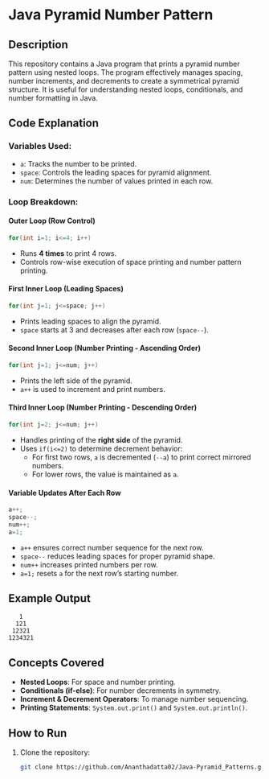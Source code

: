 # Java Pyramid Number Pattern

## Description
This repository contains a Java program that prints a pyramid number pattern using nested loops. The program effectively manages spacing, number increments, and decrements to create a symmetrical pyramid structure. It is useful for understanding nested loops, conditionals, and number formatting in Java.

## Code Explanation

### Variables Used:
- `a`: Tracks the number to be printed.
- `space`: Controls the leading spaces for pyramid alignment.
- `num`: Determines the number of values printed in each row.

### Loop Breakdown:

#### Outer Loop (Row Control)
```java
for(int i=1; i<=4; i++)
```
- Runs **4 times** to print 4 rows.
- Controls row-wise execution of space printing and number pattern printing.

#### First Inner Loop (Leading Spaces)
```java
for(int j=1; j<=space; j++)
```
- Prints leading spaces to align the pyramid.
- `space` starts at 3 and decreases after each row (`space--`).

#### Second Inner Loop (Number Printing - Ascending Order)
```java
for(int j=1; j<=num; j++)
```
- Prints the left side of the pyramid.
- `a++` is used to increment and print numbers.

#### Third Inner Loop (Number Printing - Descending Order)
```java
for(int j=2; j<=num; j++)
```
- Handles printing of the **right side** of the pyramid.
- Uses `if(i<=2)` to determine decrement behavior:
  - For first two rows, `a` is decremented (`--a`) to print correct mirrored numbers.
  - For lower rows, the value is maintained as `a`.

#### Variable Updates After Each Row
```java
a++;
space--;
num++;
a=1;
```
- `a++` ensures correct number sequence for the next row.
- `space--` reduces leading spaces for proper pyramid shape.
- `num++` increases printed numbers per row.
- `a=1;` resets `a` for the next row’s starting number.

## Example Output
```
   1
  121
 12321
1234321
```

## Concepts Covered
- **Nested Loops**: For space and number printing.
- **Conditionals (if-else)**: For number decrements in symmetry.
- **Increment & Decrement Operators**: To manage number sequencing.
- **Printing Statements**: `System.out.print()` and `System.out.println()`.

## How to Run
1. Clone the repository:
   ```sh
   git clone https://github.com/Ananthadatta02/Java-Pyramid_Patterns.git
   ```
